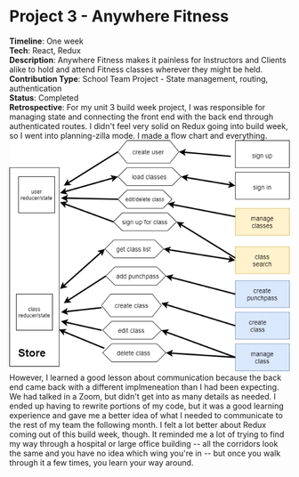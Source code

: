 # Project 3 - Anywhere Fitness  
**Timeline**: One week  
**Tech**: React, Redux  
**Description**: Anywhere Fitness makes it painless for Instructors and Clients alike to hold and attend Fitness classes wherever they might be held.    
**Contribution Type**: School Team Project - State management, routing, authentication  
**Status**: Completed  
**Retrospective**: For my unit 3 build week project, I was responsible for managing state and connecting the front end with the back end through authenticated routes. I didn't feel very solid on Redux going into build week, so I went into planning-zilla mode. I made a flow chart and everything.  
![flowchart showing the relationship between reducers/state and actions and things users should be able to do](https://github.com/RococoCoding/Anywhere-Fitness/blob/main/flowchart.png?raw=true)  
However, I learned a good lesson about communication because the back end came back with a different implmeneation than I had been expecting. We had talked in a Zoom, but didn't get into as many details as needed. I ended up having to rewrite portions of my code, but it was a good learning experience and gave me a better idea of what I needed to communicate to the rest of my team the following month. I felt a lot better about Redux coming out of this build week, though. It reminded me a lot of trying to find my way through a hospital or large office building -- all the corridors look the same and you have no idea which wing you're in -- but once you walk through it a few times, you learn your way around. 
